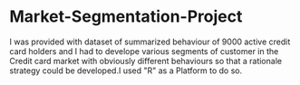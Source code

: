 # Market-Segmentation-Project

I was provided with dataset of summarized behaviour of 9000 active credit card holders 
and I had to develope various segments of customer in the Credit card market with obviously different behaviours so 
that a rationale strategy could be developed.I used "R" as a Platform to do so.
